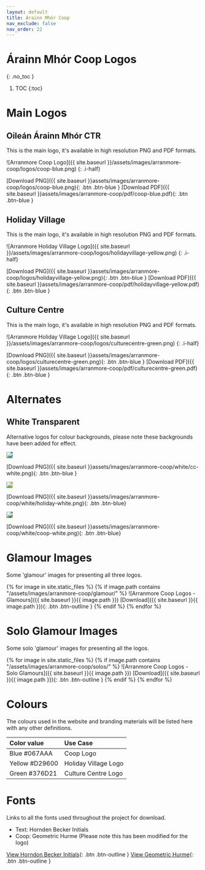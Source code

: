 ```yaml
---
layout: default
title: Árainn Mhór Coop
nav_exclude: false
nav_order: 22
---
```


# Árainn Mhór Coop Logos

{: .no_toc }

1. TOC
{:toc}

# Main Logos

## Oileán Árainn Mhór CTR

This is the main logo, it's available in high resolution PNG and PDF formats.

![Arranmore Coop Logo]({{ site.baseurl }}/assets/images/arranmore-coop/logos/coop-blue.png)
{: .i-half}

[Download PNG]({{ site.baseurl }}assets/images/arranmore-coop/logos/coop-blue.png){: .btn .btn-blue }
[Download PDF]({{ site.baseurl }}assets/images/arranmore-coop/pdf/coop-blue.pdf){: .btn .btn-blue }

## Holiday Village

This is the main logo, it's available in high resolution PNG and PDF formats.

![Arranmore Holiday Village Logo]({{ site.baseurl }}/assets/images/arranmore-coop/logos/holidayvillage-yellow.png)
{: .i-half}

[Download PNG]({{ site.baseurl }}assets/images/arranmore-coop/logos/holidayvillage-yellow.png){: .btn .btn-blue }
[Download PDF]({{ site.baseurl }}assets/images/arranmore-coop/pdf/holidayvillage-yellow.pdf){: .btn .btn-blue }

## Culture Centre

This is the main logo, it's available in high resolution PNG and PDF formats.

![Arranmore Holiday Village Logo]({{ site.baseurl }}/assets/images/arranmore-coop/logos/culturecentre-green.png)
{: .i-half}

[Download PNG]({{ site.baseurl }}assets/images/arranmore-coop/logos/culturecentre-green.png){: .btn .btn-blue }
[Download PDF]({{ site.baseurl }}assets/images/arranmore-coop/pdf/culturecentre-green.pdf){: .btn .btn-blue }

# Alternates

## White Transparent

Alternative logos for colour backgrounds, please note these backgrounds have been added for effect.

<img class="i-quarter p-2" style="background-color:#067AAA" src="{{ site.baseurl }}assets/images/arranmore-coop/white/cc-white.png">

[Download PNG]({{ site.baseurl }}assets/images/arranmore-coop/white/cc-white.png){: .btn .btn-blue }

<img class="i-quarter p-2"  style="background-color:#D29600" src="{{ site.baseurl }}assets/images/arranmore-coop/white/holiday-white.png">

[Download PNG]({{ site.baseurl }}assets/images/arranmore-coop/white/holiday-white.png){: .btn .btn-blue}

<img class="i-quarter p-2" style="background-color:#376D21;" src="{{ site.baseurl }}assets/images/arranmore-coop/white/coop-white.png" >

[Download PNG]({{ site.baseurl }}assets/images/arranmore-coop/white/coop-white.png){: .btn .btn-blue}

# Glamour Images

Some 'glamour' images for presenting all three logos.

{% for image in site.static_files %}
{% if image.path contains "/assets/images/arranmore-coop/glamour/" %}
![Arranmore Coop Logos - Glamours]({{ site.baseurl }}{{ image.path }})
[Download]({{ site.baseurl }}{{ image.path }}){: .btn .btn-outline }
{% endif %}
{% endfor %}

# Solo Glamour Images

Some solo 'glamour' images for presenting all the logos.

{% for image in site.static_files %}
{% if image.path contains "/assets/images/arranmore-coop/solos/" %}
![Arranmore Coop Logos - Solo Glamours]({{ site.baseurl }}{{ image.path }})
[Download]({{ site.baseurl }}{{ image.path }}){: .btn .btn-outline }
{% endif %}
{% endfor %}

# Colours

The colours used in the website and branding materials will be listed here with any other definitions.

| Color value                                                                                                    | Use Case             |
| :------------------------------------------------------------------------------------------------------------- | :------------------- |
| <span class="d-inline-block p-2 mr-1 v-align-middle" style="background-color:#067AAA " ></span> Blue #067AAA   | Coop Logo            |
| <span class="d-inline-block p-2 mr-1 v-align-middle" style="background-color:#D29600 " ></span> Yellow #D29600 | Holiday Village Logo |
| <span class="d-inline-block p-2 mr-1 v-align-middle" style="background-color:#376D21" ></span> Green #376D21   | Culture Centre Logo  |

# Fonts

Links to all the fonts used throughout the project for download.

-   Text: Hornden Becker Initials
-   Coop: Geometric Hurme (Please note this has been modified for the logo)

[View Horndon Becker Initials](https://fontsgeek.com/fonts/Horndon-Becker-Initials-Regular){: .btn .btn-outline }
[View Geometric Hurme](https://www.freefonts.io/hurme-geometric-sans-font-free/){: .btn .btn-outline }
